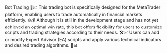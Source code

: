 Bot Trading 🤖💹
This trading bot is specifically designed for the MetaTrader platform, enabling users to trade automatically in financial markets efficiently. 🌐💰 Although it is still in the development stage and has not yet achieved an optimal win rate, this bot offers flexibility for users to customize scripts and trading strategies according to their needs. 🛠️📈 Users can add or modify Expert Advisor (EA) scripts and apply various technical indicators and desired trading algorithms. 🔧📊
